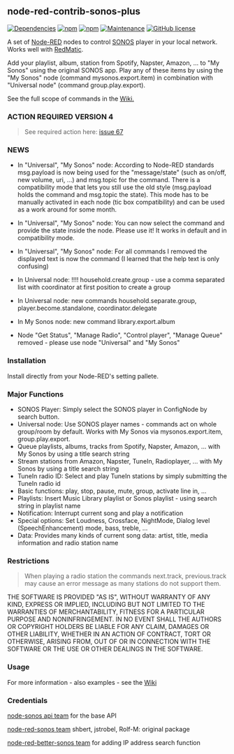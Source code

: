 ## node-red-contrib-sonos-plus

[![Dependencies](https://david-dm.org/hklages/node-red-contrib-sonos-plus.svg)](https://david-dm.org/hklages/node-red-contrib-sonos-plus)
[![npm](https://img.shields.io/npm/dt/node-red-contrib-sonos-plus.svg)](https://www.npmjs.com/package/node-red-contrib-sonos-plus)
[![npm](https://img.shields.io/npm/v/node-red-contrib-sonos-plus.svg)](https://www.npmjs.com/package/node-red-contrib-sonos-plus)
[![Maintenance](https://img.shields.io/badge/Maintained%3F-yes-green.svg)](https://GitHub.com/Naereen/StrapDown.js/graphs/commit-activity)
[![GitHub license](https://img.shields.io/badge/license-MIT-blue.svg)](https://raw.githubusercontent.com/hklages/node-red-contrib-sonos-plus/master/LICENSE)

A set of [Node-RED](https://nodered.org/) nodes to control [SONOS](https://www.sonos.com/) player in your local network. Works well with [RedMatic](https://github.com/rdmtc/RedMatic/blob/master/README.en.md).

Add your playlist, album, station from Spotify, Napster, Amazon, ... to "My Sonos" using the original SONOS app. Play any of these items by using the "My Sonos" node (command mysonos.export.item) in combination with "Universal node" (command group.play.export).

See the full scope of commands in the [Wiki.](https://github.com/hklages/node-red-contrib-sonos-plus/wiki)

### ACTION REQUIRED VERSION 4

> See required action here: [issue 67](https://github.com/hklages/node-red-contrib-sonos-plus/issues/67)

### NEWS

- In "Universal", "My Sonos" node: According to Node-RED standards msg.payload is now being used for the "message/state" (such as on/off, new volume, uri, ...) and msg.topic for the command. There is a compatibility mode that lets you still use the old style (msg.payload holds the command and msg.topic the state). This mode has to be manually activated in each node (tic box compatibility) and can be used as a work around for some month.

- In "Universal", "My Sonos" node: You can now select the command and provide the state inside the node. Please use it! It works in default and in compatibility mode.

- In "Universal", "My Sonos" node: For all commands I removed the displayed text is now the command (I learned that the help text is only confusing)

- In Universal node: !!!! household.create.group - use a comma separated list with coordinator at first position to create a group

- In Universal node: new commands household.separate.group, player.become.standalone, coordinator.delegate

- In My Sonos node: new command library.export.album

- Node "Get Status", "Manage Radio", "Control player", "Manage Queue" removed - please use node "Universal" and "My Sonos"

### Installation

Install directly from your Node-RED's setting pallete.

### Major Functions

- SONOS Player: Simply select the SONOS player in ConfigNode by search button.
- Universal node: Use SONOS player names - commands act on whole group/room by default. Works with My Sonos via mysonos.export.item, group.play.export.
- Queue playlists, albums, tracks from Spotify, Napster, Amazon, ... with My Sonos by using a title search string
- Stream stations from Amazon, Napster, TuneIn, Radioplayer, ... with My Sonos by using a title search string
- TuneIn radio ID: Select and play TuneIn stations by simply submitting the TuneIn radio id
- Basic functions: play, stop, pause, mute, group, activate line in, ...
- Playlists: Insert Music Library playlist or Sonos playlist - using search string in playlist name
- Notification: Interrupt current song and play a notification
- Special options: Set Loudness, Crossface, NightMode, Dialog level (SpeechEnhancement) mode, bass, treble, ...
- Data: Provides many kinds of current song data: artist, title, media information and radio station name

### Restrictions

> When playing a radio station the commands next.track, previous.track may cause an error message as many stations do not support them.

THE SOFTWARE IS PROVIDED "AS IS", WITHOUT WARRANTY OF ANY KIND, EXPRESS OR IMPLIED, INCLUDING BUT NOT LIMITED TO THE WARRANTIES OF MERCHANTABILITY, FITNESS FOR A PARTICULAR PURPOSE AND NONINFRINGEMENT. IN NO EVENT SHALL THE AUTHORS OR COPYRIGHT HOLDERS BE LIABLE FOR ANY CLAIM, DAMAGES OR OTHER LIABILITY, WHETHER IN AN ACTION OF CONTRACT, TORT OR OTHERWISE, ARISING FROM, OUT OF OR IN CONNECTION WITH THE SOFTWARE OR THE USE OR OTHER DEALINGS IN THE SOFTWARE.

### Usage

For more information - also examples - see the [Wiki](https://github.com/hklages/node-red-contrib-sonos-plus/wiki)

### Credentials

[node-sonos api team](https://github.com/bencevans/node-sonos) for the base API

[node-red-sonos team](https://github.com/shbert/node-red-contrib-sonos) shbert, jstrobel, Rolf-M: original package

[node-red-better-sonos team](https://github.com/originallyus/node-red-contrib-better-sonos) for adding IP address search function
